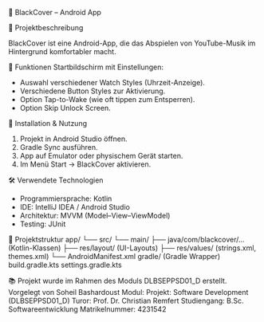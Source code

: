 📱 BlackCover – Android App

📝 Projektbeschreibung

BlackCover ist eine Android-App, die das Abspielen von YouTube-Musik im Hintergrund komfortabler macht.

🎯 Funktionen
Startbildschirm mit Einstellungen:

- Auswahl verschiedener Watch Styles (Uhrzeit-Anzeige).
- Verschiedene Button Styles zur Aktivierung.
- Option Tap-to-Wake (wie oft tippen zum Entsperren).
- Option Skip Unlock Screen.

🚀 Installation & Nutzung
1. Projekt in Android Studio öffnen.
2. Gradle Sync ausführen.
3. App auf Emulator oder physischem Gerät starten.
4. Im Menü Start → BlackCover aktivieren.

🛠️ Verwendete Technologien
- Programmiersprache: Kotlin
- IDE: IntelliJ IDEA / Android Studio
- Architektur: MVVM (Model–View–ViewModel)
- Testing: JUnit

📂 Projektstruktur
app/
 └── src/
      └── main/
          ├── java/com/blackcover/… (Kotlin-Klassen)
          ├── res/layout/ (UI-Layouts)
          ├── res/values/ (strings.xml, themes.xml)
          └── AndroidManifest.xml
gradle/ (Gradle Wrapper)
build.gradle.kts
settings.gradle.kts

📚 Projekt wurde im Rahmen des Moduls DLBSEPPSD01_D erstellt.
Vorgelegt von Soheil Bashardoust
Modul: Projekt: Software Development (DLBSEPPSD01_D)
Turor: Prof. Dr. Christian Remfert
Studiengang: B.Sc. Softwareentwicklung
Matrikelnummer: 4231542

